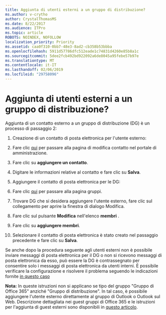 ```yaml
---
title: Aggiunta di utenti esterni a un gruppo di distribuzione?
ms.author: v-crytho
author: CrystalThomasMS
ms.date: 8/22/2017
ms.audience: ITPro
ms.topic: article
ROBOTS: NOINDEX, NOFOLLOW
localization_priority: Priority
ms.assetid: caa0f310-0bb7-48e3-8ad2-cb358b53bbba
ms.openlocfilehash: 5911d57786dfc512eade1c74831d4260e85b8a1c
ms.sourcegitcommit: 5dee2fcb492bd922092a6de8045a95febe57b97e
ms.translationtype: MT
ms.contentlocale: it-IT
ms.lasthandoff: 02/06/2019
ms.locfileid: "29758096"
---
```

# <a name="adding-external-users-to-a-distribution-group"></a>Aggiunta di utenti esterni a un gruppo di distribuzione?

Aggiunta di un contatto esterno a un gruppo di distribuzione (DG) è un processo di passaggio 2:
  
1. Creazione di un contatto di posta elettronica per l'utente esterno:
    
1. Fare clic [qui](https://admin.microsoft.com/adminportal/home#/Contact) per passare alla pagina di modifica contatto nel portale di amministrazione. 
    
2. Fare clic su **aggiungere un contatto**.
    
3. Digitare le informazioni relative al contatto e fare clic su **Salva**.
    
2. Aggiungere il contatto di posta elettronica per le DG:
    
1. Fare clic [qui](https://admin.microsoft.com/adminportal/home#/groups) per passare alla pagina gruppi. 
    
2. Trovare DG che si desidera aggiungere l'utente esterno, fare clic sul collegamento per aprire la finestra di dialogo Modifica.
    
3. Fare clic sul pulsante **Modifica** nell'elenco **membri** . 
    
4. Fare clic su **aggiungere membri**.
    
5. Selezionare il contatto di posta elettronica è stato creato nel passaggio precedente e fare clic su **Salva**.
    
Se anche dopo la procedura seguente agli utenti esterni non è possibile inviare messaggi di posta elettronica per il DG o non si ricevono messaggi di posta elettronica da esso, può essere la DG è contrassegnato per consentire solo i messaggi di posta elettronica da utenti interni. È possibile verificare la configurazione e risolvere il problema seguendo le indicazioni fornite [in questo caso](https://support.office.com/article/Fix-email-delivery-issues-for-error-code-5-7-133-in-Office-365-991abc19-7756-438f-abcb-39f69b80f284.aspx)
  
 **Nota:** In queste istruzioni non si applicano se tipo del gruppo "Gruppo di Office 365" anziché "Gruppo di distribuzione". In tal caso, è possibile aggiungere l'utente esterno direttamente al gruppo di Outlook o Outlook sul Web. Descrizione dettagliata nei guest gruppi di Office 365 e le istruzioni per l'aggiunta di guest esterni sono disponibili in [questo articolo](https://support.office.com/article/Guest-access-in-Office-365-Groups-bfc7a840-868f-4fd6-a390-f347bf51aff6.aspx).
  

